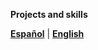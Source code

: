 
**Projects and skills**

[ **Español**](README_es.md)  |  [ **English**](README_en.md)





<!---
flpmarin/flpmarin is a ✨ special ✨ repository because its `README.md` (this file) appears on your GitHub profile.
You can click the Preview link to take a look at your changes.
--->
